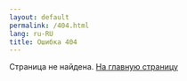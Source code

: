 ```yaml
---
layout: default
permalink: /404.html
lang: ru-RU
title: Ошибка 404
---
```


Страница не найдена.
<a href="{{ site.index }}">На главную страницу</a>
